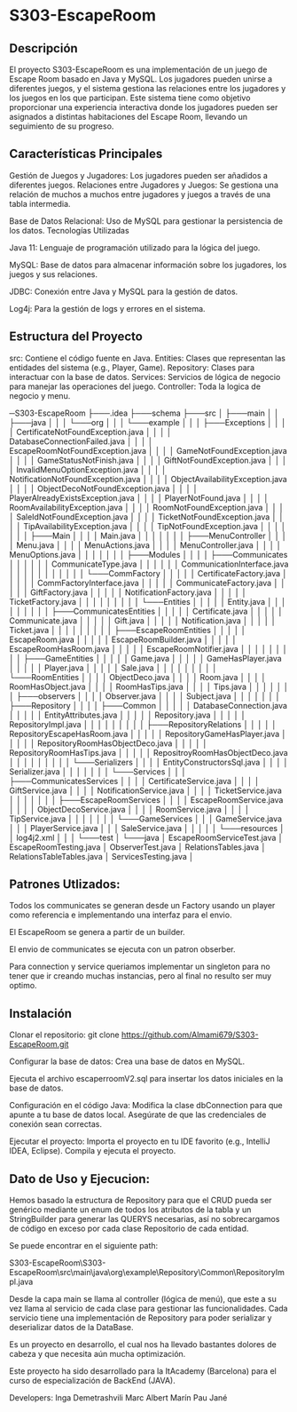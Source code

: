 # S303-EscapeRoom

Descripción
-----------

El proyecto S303-EscapeRoom es una implementación de un juego de Escape Room basado en Java y MySQL. Los jugadores pueden unirse a diferentes juegos, y el sistema gestiona las relaciones entre los jugadores y los juegos en los que participan. Este sistema tiene como objetivo proporcionar una experiencia interactiva donde los jugadores pueden ser asignados a distintas habitaciones del Escape Room, llevando un seguimiento de su progreso.

Características Principales
---------------------------

Gestión de Juegos y Jugadores: Los jugadores pueden ser añadidos a diferentes juegos.
Relaciones entre Jugadores y Juegos: Se gestiona una relación de muchos a muchos entre jugadores y juegos a través de una tabla intermedia.

Base de Datos Relacional: Uso de MySQL para gestionar la persistencia de los datos.
Tecnologías Utilizadas

Java 11: Lenguaje de programación utilizado para la lógica del juego.

MySQL: Base de datos para almacenar información sobre los jugadores, los juegos y sus relaciones.

JDBC: Conexión entre Java y MySQL para la gestión de datos.

Log4j: Para la gestión de logs y errores en el sistema.

Estructura del Proyecto
-----------------------
src: Contiene el código fuente en Java.
Entities: Clases que representan las entidades del sistema (e.g., Player, Game).
Repository: Clases para interactuar con la base de datos.
Services: Servicios de lógica de negocio para manejar las operaciones del juego.
Controller: Toda la logica de negocio y menu.


─S303-EscapeRoom
    ├───.idea
    ├───schema
    ├───src
│   ├───main
│   │   ├───java
│   │   │   └───org
│   │   │       └───example
│   │   │           ├───Exceptions
│   │   │           │       CertificateNotFoundException.java
│   │   │           │       DatabaseConnectionFailed.java
│   │   │           │       EscapeRoomNotFoundException.java
│   │   │           │       GameNotFoundException.java
│   │   │           │       GameStatusNotFinish.java
│   │   │           │       GiftNotFoundException.java
│   │   │           │       InvalidMenuOptionException.java
│   │   │           │       NotificationNotFoundException.java
│   │   │           │       ObjectAvailabilityException.java
│   │   │           │       ObjectDecoNotFoundException.java
│   │   │           │       PlayerAlreadyExistsException.java
│   │   │           │       PlayerNotFound.java
│   │   │           │       RoomAvailabilityException.java
│   │   │           │       RoomNotFoundException.java
│   │   │           │       SaleIdNotFoundException.java
│   │   │           │       TicketNotFoundException.java
│   │   │           │       TipAvailabilityException.java
│   │   │           │       TipNotFoundException.java
│   │   │           │
│   │   │           ├───Main
│   │   │           │       Main.java
│   │   │           │
│   │   │           ├───MenuController
│   │   │           │       Menu.java
│   │   │           │       MenuActions.java
│   │   │           │       MenuController.java
│   │   │           │       MenuOptions.java
│   │   │           │
│   │   │           ├───Modules
│   │   │           │   ├───Communicates
│   │   │           │   │   │   CommunicateType.java
│   │   │           │   │   │   CommunicationInterface.java
│   │   │           │   │   │
│   │   │           │   │   └───CommFactory
│   │   │           │   │           CertificateFactory.java
│   │   │           │   │           CommFactoryInterface.java
│   │   │           │   │           CommunicateFactory.java
│   │   │           │   │           GiftFactory.java
│   │   │           │   │           NotificationFactory.java
│   │   │           │   │           TicketFactory.java
│   │   │           │   │
│   │   │           │   └───Entities
│   │   │           │       │   Entity.java
│   │   │           │       │
│   │   │           │       ├───CommunicatesEntities
│   │   │           │       │       Certificate.java
│   │   │           │       │       Communicate.java
│   │   │           │       │       Gift.java
│   │   │           │       │       Notification.java
│   │   │           │       │       Ticket.java
│   │   │           │       │
│   │   │           │       ├───EscapeRoomEntities
│   │   │           │       │       EscapeRoom.java
│   │   │           │       │       EscapeRoomBuilder.java
│   │   │           │       │       EscapeRoomHasRoom.java
│   │   │           │       │       EscapeRoomNotifier.java
│   │   │           │       │
│   │   │           │       ├───GameEntities
│   │   │           │       │       Game.java
│   │   │           │       │       GameHasPlayer.java
│   │   │           │       │       Player.java
│   │   │           │       │       Sale.java
│   │   │           │       │
│   │   │           │       └───RoomEntities
│   │   │           │               ObjectDeco.java
│   │   │           │               Room.java
│   │   │           │               RoomHasObject.java
│   │   │           │               RoomHasTips.java
│   │   │           │               Tips.java
│   │   │           │
│   │   │           ├───observers
│   │   │           │       Observer.java
│   │   │           │       Subject.java
│   │   │           │
│   │   │           ├───Repository
│   │   │           │   ├───Common
│   │   │           │   │       DatabaseConnection.java
│   │   │           │   │       EntityAttributes.java
│   │   │           │   │       Repository.java
│   │   │           │   │       RepositoryImpl.java
│   │   │           │   │
│   │   │           │   ├───RepositoryRelations
│   │   │           │   │       RepositoryEscapeHasRoom.java
│   │   │           │   │       RepositoryGameHasPlayer.java
│   │   │           │   │       RepositoryRoomHasObjectDeco.java
│   │   │           │   │       RepositoryRoomHasTips.java
│   │   │           │   │       RepositroyRoomHasObjectDeco.java
│   │   │           │   │
│   │   │           │   └───Serializers
│   │   │           │           EntityConstructorsSql.java
│   │   │           │           Serializer.java
│   │   │           │
│   │   │           └───Services
│   │   │               ├───CommunicatesServices
│   │   │               │       CertificateService.java
│   │   │               │       GiftService.java
│   │   │               │       NotificationService.java
│   │   │               │       TicketService.java
│   │   │               │
│   │   │               ├───EscapeRoomServices
│   │   │               │       EscapeRoomService.java
│   │   │               │       ObjectDecoService.java
│   │   │               │       RoomService.java
│   │   │               │       TipService.java
│   │   │               │
│   │   │               └───GameServices
│   │   │                       GameService.java
│   │   │                       PlayerService.java
│   │   │                       SaleService.java
│   │   │
│   │   └───resources
│   │           log4j2.xml
│   │
│   └───test
│       └───java
│               EscapeRoomServiceTest.java
│               EscapeRoomTesting.java
│               ObserverTest.java
│               RelationsTables.java
│               RelationsTableTables.java
│               ServicesTesting.java
│
    
Patrones Utlizados:
------------------

Todos los communicates se generan desde un Factory usando un player como referencia e implementando una interfaz para el envio.

El EscapeRoom se genera a partir de un builder.

El envio de communicates se ejecuta con un patron obserber.

Para connection y service queriamos implementar un singleton para no tener que ir creando muchas instancias, pero al final no resulto ser muy optimo.



Instalación
-----------
Clonar el repositorio:
git clone https://github.com/Almami679/S303-EscapeRoom.git

Configurar la base de datos:
Crea una base de datos en MySQL.

Ejecuta el archivo escaperroomV2.sql para insertar los datos iniciales en la base de datos.

Configuración en el código Java:
Modifica la clase dbConnection para que apunte a tu base de datos local.
Asegúrate de que las credenciales de conexión sean correctas.


Ejecutar el proyecto:
Importa el proyecto en tu IDE favorito (e.g., IntelliJ IDEA, Eclipse).
Compila y ejecuta el proyecto.


Dato de Uso y Ejecucion:
-----------------------
Hemos basado la estructura de Repository para que el CRUD pueda ser genérico mediante un enum de todos los atributos de la tabla y un StringBuilder para generar las QUERYS necesarias, así no sobrecargamos de código en exceso por cada clase Repositorio de cada entidad.

Se puede encontrar en el siguiente path:

S303-EscapeRoom\S303-EscapeRoom\src\main\java\org\example\Repository\Common\RepositoryImpl.java

Desde la capa main se llama al controller (lógica de menú), que este a su vez llama al servicio de cada clase para gestionar las funcionalidades. Cada servicio tiene una implementación de Repository para poder serializar y deserializar datos de la DataBase.

Es un proyecto en desarrollo, el cual nos ha llevado bastantes dolores de cabeza y que necesita aún mucha optimización.

Este proyecto ha sido desarrollado para la ItAcademy (Barcelona) para el curso de especialización de BackEnd (JAVA).

Developers: Inga Demetrashvili
			Marc 
			Albert Marín
			Pau Jané
